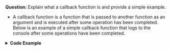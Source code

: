 ##
**Question:** Explain what a callback function is and provide a simple example.

- A callback function is a function that is passed to another function as an argument and is executed after some operation has been completed. Below is an example of a simple callback function that logs to the console after some operations have been completed.

<details><summary><b>Code Example</b></summary>
```ruby
require 'simplabs/highlight'
Simplabs::Highlight.highlight(:ruby, 'class Test; end')
```
<!-- ```ruby
<b>
const sum = (a, b, callback) => {

    const sum = a + b;

    callback();
}

const a = 5, b = 6;

sum(a, b, function () {

    console.log('summation done!')

})
</b>
``` -->